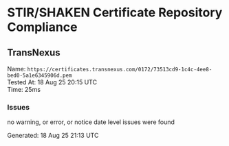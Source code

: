 # STIR/SHAKEN Certificate Repository Compliance

## TransNexus

Name: `https://certificates.transnexus.com/0172/73513cd9-1c4c-4ee8-bed0-5a1e6345906d.pem`\
Tested At: 18 Aug 25 20:15 UTC\
Time: 25ms

### Issues

no warning, or error, or notice date level issues were found

Generated: 18 Aug 25 21:13 UTC